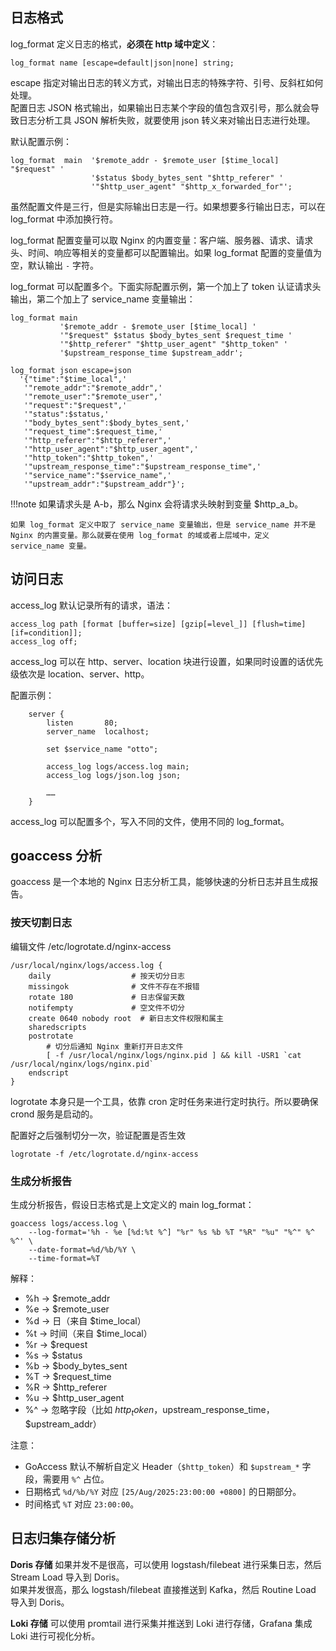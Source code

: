 ## 日志格式
log_format 定义日志的格式，**必须在 http 域中定义**：
```
log_format name [escape=default|json|none] string;
```

escape 指定对输出日志的转义方式，对输出日志的特殊字符、引号、反斜杠如何处理。  
配置日志 JSON 格式输出，如果输出日志某个字段的值包含双引号，那么就会导致日志分析工具 JSON 解析失败，就要使用 json 转义来对输出日志进行处理。

默认配置示例：
```
log_format  main  '$remote_addr - $remote_user [$time_local] "$request" '
                  '$status $body_bytes_sent "$http_referer" '
                  '"$http_user_agent" "$http_x_forwarded_for"';
```
虽然配置文件是三行，但是实际输出日志是一行。如果想要多行输出日志，可以在 log_format 中添加换行符。

log_format 配置变量可以取 Nginx 的内置变量：客户端、服务器、请求、请求头、时间、响应等相关的变量都可以配置输出。如果 log_format 配置的变量值为空，默认输出 `-` 字符。

log_format 可以配置多个。下面实际配置示例，第一个加上了 token 认证请求头输出，第二个加上了 service_name 变量输出：
```
log_format main 
		   '$remote_addr - $remote_user [$time_local] '
           '"$request" $status $body_bytes_sent $request_time '
           '"$http_referer" "$http_user_agent" "$http_token" '
           '$upstream_response_time $upstream_addr';
           
log_format json escape=json
  '{"time":"$time_local",'
   '"remote_addr":"$remote_addr",'
   '"remote_user":"$remote_user",'
   '"request":"$request",'
   '"status":$status,'
   '"body_bytes_sent":$body_bytes_sent,'
   '"request_time":$request_time,'
   '"http_referer":"$http_referer",'
   '"http_user_agent":"$http_user_agent",'
   '"http_token":"$http_token",'
   '"upstream_response_time":"$upstream_response_time",'
   '"service_name":"$service_name",'
   '"upstream_addr":"$upstream_addr"}';
```

!!!note
	如果请求头是 A-b，那么 Nginx 会将请求头映射到变量 $http_a_b。  
	
	如果 log_format 定义中取了 service_name 变量输出，但是 service_name 并不是 Nginx 的内置变量。那么就要在使用 log_format 的域或者上层域中，定义 service_name 变量。

## 访问日志
access_log 默认记录所有的请求，语法：
```
access_log path [format [buffer=size] [gzip[=level_]] [flush=time] [if=condition]];  
access_log off;
```

access_log 可以在 http、server、location 块进行设置，如果同时设置的话优先级依次是 location、server、http。

配置示例：
```
    server {
        listen       80;
        server_name  localhost;
        
        set $service_name "otto";
        
        access_log logs/access.log main;
        access_log logs/json.log json;

		……
	}
```

access_log 可以配置多个，写入不同的文件，使用不同的 log_format。

## goaccess 分析
goaccess 是一个本地的 Nginx 日志分析工具，能够快速的分析日志并且生成报告。
### 按天切割日志
编辑文件 /etc/logrotate.d/nginx-access
```
/usr/local/nginx/logs/access.log {
    daily                  # 按天切分日志
    missingok              # 文件不存在不报错
    rotate 180             # 日志保留天数
    notifempty             # 空文件不切分
    create 0640 nobody root  # 新日志文件权限和属主
    sharedscripts
    postrotate
        # 切分后通知 Nginx 重新打开日志文件
        [ -f /usr/local/nginx/logs/nginx.pid ] && kill -USR1 `cat /usr/local/nginx/logs/nginx.pid`
    endscript
}
```

logrotate 本身只是一个工具，依靠 cron 定时任务来进行定时执行。所以要确保 crond 服务是启动的。

配置好之后强制切分一次，验证配置是否生效
```
logrotate -f /etc/logrotate.d/nginx-access
```

### 生成分析报告

生成分析报告，假设日志格式是上文定义的 main log_format：
```
goaccess logs/access.log \
    --log-format='%h - %e [%d:%t %^] "%r" %s %b %T "%R" "%u" "%^" %^ %^' \
    --date-format=%d/%b/%Y \
    --time-format=%T
```

解释：  
- %h → $remote_addr  
- %e → $remote_user  
- %d → 日（来自 $time_local）  
- %t → 时间（来自 $time_local）  
- %r → $request  
- %s → $status  
- %b → $body_bytes_sent  
- %T → $request_time  
- %R → $http_referer  
- %u → $http_user_agent  
- %^ → 忽略字段（比如 $http_token，$upstream_response_time，$upstream_addr）

注意：  
- GoAccess 默认不解析自定义 Header（`$http_token`）和 `$upstream_*` 字段，需要用 `%^` 占位。  
- 日期格式 `%d/%b/%Y` 对应 `[25/Aug/2025:23:00:00 +0800]` 的日期部分。  
- 时间格式 `%T` 对应 `23:00:00`。

## 日志归集存储分析
**Doris 存储**
如果并发不是很高，可以使用 logstash/filebeat 进行采集日志，然后 Stream Load 导入到 Doris。  
如果并发很高，那么 logstash/filebeat 直接推送到 Kafka，然后 Routine Load 导入到 Doris。

**Loki 存储**
可以使用 promtail 进行采集并推送到 Loki 进行存储，Grafana 集成 Loki 进行可视化分析。
